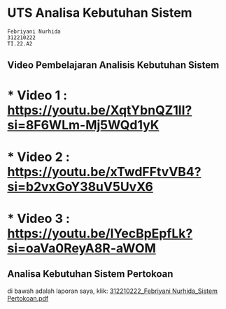 # UTS Analisa Kebutuhan Sistem 
```
Febriyani Nurhida
312210222
TI.22.A2
```

## Video Pembelajaran Analisis Kebutuhan Sistem
# * Video 1 : https://youtu.be/XqtYbnQZ1lI?si=8F6WLm-Mj5WQd1yK
# * Video 2 : https://youtu.be/xTwdFFtvVB4?si=b2vxGoY38uV5UvX6
# * Video 3 : https://youtu.be/IYecBpEpfLk?si=oaVa0ReyA8R-aWOM

## Analisa Kebutuhan Sistem Pertokoan
di bawah adalah laporan saya, klik:
[312210222_Febriyani Nurhida_Sistem Pertokoan.pdf](https://github.com/Febriyaninurhida123/IMK_Pertemuan-5/files/15262811/312210222_Febriyani.Nurhida_Sistem.Pertokoan.pdf)
